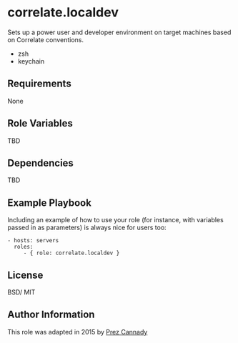 correlate.localdev
=========

Sets up a power user and developer environment on target machines based on Correlate conventions.

* zsh
* keychain

Requirements
------------

None

Role Variables
--------------

TBD

Dependencies
------------

TBD

Example Playbook
----------------

Including an example of how to use your role (for instance, with variables passed in as parameters) is always nice for users too:

    - hosts: servers
      roles:
         - { role: correlate.localdev }

License
-------

BSD/ MIT

Author Information
------------------

This role was adapted in 2015 by [Prez Cannady](http://github.com/OpenCorrelate)